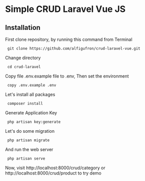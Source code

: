 # Simple CRUD Laravel Vue JS

## Installation

First clone repository, by running this command from Terminal
```
 git clone https://github.com/alfigufron/crud-laravel-vue.git
```

Change directory
```
 cd crud-laravel 
```

Copy file .env.example file to .env, Then set the environment
```
 copy .env.example .env
```

Let's install all packages
```
 composer install 
```

Generate Application Key
```
 php artisan key:generate
```

Let's do some migration
```
 php artisan migrate 
```

And run the web server
```
 php artisan serve 
```

Now, visit http://localhost:8000/crud/category or http://localhost:8000/crud/product to try demo